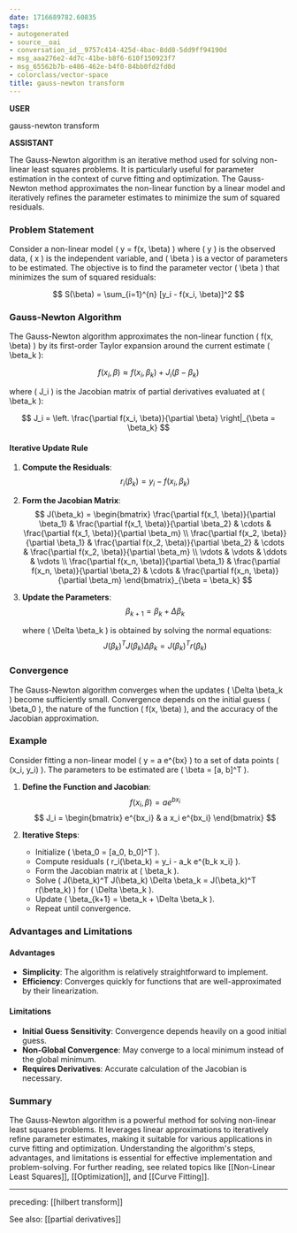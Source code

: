 ```yaml
---
date: 1716689782.60835
tags:
- autogenerated
- source__oai
- conversation_id__9757c414-425d-4bac-8dd8-5dd9ff94190d
- msg_aaa276e2-4d7c-41be-b8f6-610f150923f7
- msg_65562b7b-e486-462e-b4f0-84bb0fd2fd0d
- colorclass/vector-space
title: gauss-newton transform
---
```


**USER**

gauss-newton transform


**ASSISTANT**

The Gauss-Newton algorithm is an iterative method used for solving non-linear least squares problems. It is particularly useful for parameter estimation in the context of curve fitting and optimization. The Gauss-Newton method approximates the non-linear function by a linear model and iteratively refines the parameter estimates to minimize the sum of squared residuals.

### Problem Statement

Consider a non-linear model \( y = f(x, \beta) \) where \( y \) is the observed data, \( x \) is the independent variable, and \( \beta \) is a vector of parameters to be estimated. The objective is to find the parameter vector \( \beta \) that minimizes the sum of squared residuals:

$$
S(\beta) = \sum_{i=1}^{n} [y_i - f(x_i, \beta)]^2
$$

### Gauss-Newton Algorithm

The Gauss-Newton algorithm approximates the non-linear function \( f(x, \beta) \) by its first-order Taylor expansion around the current estimate \( \beta_k \):

$$
f(x_i, \beta) \approx f(x_i, \beta_k) + J_i(\beta - \beta_k)
$$

where \( J_i \) is the Jacobian matrix of partial derivatives evaluated at \( \beta_k \):

$$
J_i = \left. \frac{\partial f(x_i, \beta)}{\partial \beta} \right|_{\beta = \beta_k}
$$

#### Iterative Update Rule

1. **Compute the Residuals**:
   $$
   r_i(\beta_k) = y_i - f(x_i, \beta_k)
   $$

2. **Form the Jacobian Matrix**:
   $$
   J(\beta_k) = \begin{bmatrix}
   \frac{\partial f(x_1, \beta)}{\partial \beta_1} & \frac{\partial f(x_1, \beta)}{\partial \beta_2} & \cdots & \frac{\partial f(x_1, \beta)}{\partial \beta_m} \\
   \frac{\partial f(x_2, \beta)}{\partial \beta_1} & \frac{\partial f(x_2, \beta)}{\partial \beta_2} & \cdots & \frac{\partial f(x_2, \beta)}{\partial \beta_m} \\
   \vdots & \vdots & \ddots & \vdots \\
   \frac{\partial f(x_n, \beta)}{\partial \beta_1} & \frac{\partial f(x_n, \beta)}{\partial \beta_2} & \cdots & \frac{\partial f(x_n, \beta)}{\partial \beta_m}
   \end{bmatrix}_{\beta = \beta_k}
   $$

3. **Update the Parameters**:
   $$
   \beta_{k+1} = \beta_k + \Delta \beta_k
   $$

   where \( \Delta \beta_k \) is obtained by solving the normal equations:
   $$
   J(\beta_k)^T J(\beta_k) \Delta \beta_k = J(\beta_k)^T r(\beta_k)
   $$

### Convergence

The Gauss-Newton algorithm converges when the updates \( \Delta \beta_k \) become sufficiently small. Convergence depends on the initial guess \( \beta_0 \), the nature of the function \( f(x, \beta) \), and the accuracy of the Jacobian approximation.

### Example

Consider fitting a non-linear model \( y = a e^{bx} \) to a set of data points \( (x_i, y_i) \). The parameters to be estimated are \( \beta = [a, b]^T \).

1. **Define the Function and Jacobian**:
   $$
   f(x_i, \beta) = a e^{bx_i}
   $$
   $$
   J_i = \begin{bmatrix}
   e^{bx_i} & a x_i e^{bx_i}
   \end{bmatrix}
   $$

2. **Iterative Steps**:
   - Initialize \( \beta_0 = [a_0, b_0]^T \).
   - Compute residuals \( r_i(\beta_k) = y_i - a_k e^{b_k x_i} \).
   - Form the Jacobian matrix at \( \beta_k \).
   - Solve \( J(\beta_k)^T J(\beta_k) \Delta \beta_k = J(\beta_k)^T r(\beta_k) \) for \( \Delta \beta_k \).
   - Update \( \beta_{k+1} = \beta_k + \Delta \beta_k \).
   - Repeat until convergence.

### Advantages and Limitations

#### Advantages
- **Simplicity**: The algorithm is relatively straightforward to implement.
- **Efficiency**: Converges quickly for functions that are well-approximated by their linearization.

#### Limitations
- **Initial Guess Sensitivity**: Convergence depends heavily on a good initial guess.
- **Non-Global Convergence**: May converge to a local minimum instead of the global minimum.
- **Requires Derivatives**: Accurate calculation of the Jacobian is necessary.

### Summary

The Gauss-Newton algorithm is a powerful method for solving non-linear least squares problems. It leverages linear approximations to iteratively refine parameter estimates, making it suitable for various applications in curve fitting and optimization. Understanding the algorithm's steps, advantages, and limitations is essential for effective implementation and problem-solving. For further reading, see related topics like [[Non-Linear Least Squares]], [[Optimization]], and [[Curve Fitting]].


---

preceding: [[hilbert transform]]

See also: [[partial derivatives]]
